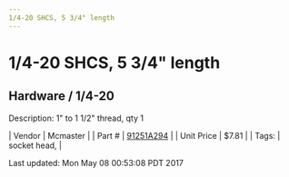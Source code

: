 ```yaml
---
1/4-20 SHCS, 5 3/4" length
---
```


# 1/4-20 SHCS, 5 3/4" length
## Hardware / 1/4-20
Description: 	1" to 1 1/2" thread, qty 1 

| Vendor | Mcmaster | 
| Part # | [91251A294](https://www.mcmaster.com/#91251A294) | 
| Unit Price | $7.81 | 
| Tags: | socket head,  | 

Last updated: Mon May 08 00:53:08 PDT 2017